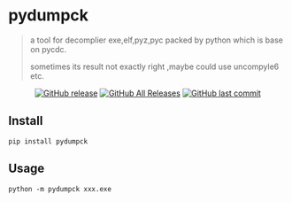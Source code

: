 # pydumpck
> a tool for decomplier exe,elf,pyz,pyc packed by python which is base on pycdc.
>
> sometimes its result not exactly right ,maybe could use uncompyle6 etc.



<p align="center">
<a href="https://github.com/serfend/pydumpck/releases"><img alt="GitHub release" src="https://img.shields.io/github/release/serfend/pydumpck.svg?style=flat-square" /></a>
<a href="https://github.com/serfend/pydumpck/releases"><img alt="GitHub All Releases" src="https://img.shields.io/github/downloads/serfend/pydumpck/total.svg?style=flat-square&color=%2364ff82" /></a>
<a href="https://github.com/serfend/pydumpck/commits"><img alt="GitHub last commit" src="https://img.shields.io/github/last-commit/serfend/pydumpck.svg?style=flat-square" /></a>
</p>

## Install

```shell
pip install pydumpck
```



## Usage

```
python -m pydumpck xxx.exe
```

